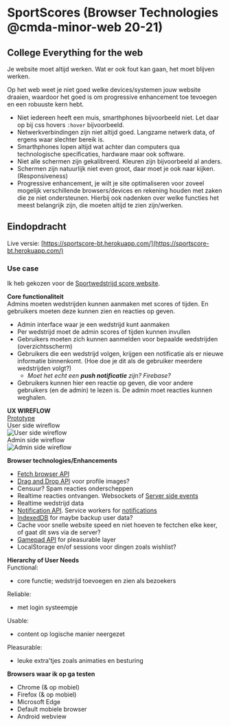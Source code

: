 # SportScores (Browser Technologies @cmda-minor-web 20-21)

<!-- Add a link to your live demo in Github Pages 🌐-->

<!-- ☝️ replace this description with a description of your own work -->

<!-- replace the code in the /docs folder with your own, so you can showcase your work with GitHub Pages 🌍 -->

<!-- Add a nice poster image here at the end of the week, showing off your shiny frontend 📸 -->

<!-- Maybe a table of contents here? 📚 -->

<!-- How about a section that describes how to install this project? 🤓 -->

<!-- ...but how does one use this project? What are its features 🤔 -->

<!-- Maybe a checklist of done stuff and stuff still on your wishlist? ✅ -->

<!-- How about a license here? 📜 (or is it a licence?) 🤷 -->


## College Everything for the web
Je website moet altijd werken. Wat er ook fout kan gaan, het moet blijven werken.

Op het web weet je niet goed welke devices/systemen jouw website draaien, waardoor het goed is om progressive enhancement toe tevoegen en een robuuste kern hebt.

* Niet iedereen heeft een muis, smarthphones bijvoorbeeld niet. Let daar op bij css hovers `:hover` bijvoorbeeld.
* Netwerkverbindingen zijn niet altijd goed. Langzame netwerk data, of ergens waar slechter bereik is.
* Smarthphones lopen altijd wat achter dan computers qua technologische specificaties, hardware maar ook software.
* Niet alle schermen zijn gekalibreerd. Kleuren zijn bijvoorbeeld al anders.
* Schermen zijn natuurlijk niet even groot, daar moet je ook naar kijken. (Responsiveness)
* Progressive enhancement, je wilt je site optimaliseren voor zoveel mogelijk verschillende browsers/devices en rekening houden met zaken die ze niet ondersteunen. Hierbij ook nadenken over welke functies het meest belangrijk zijn, die moeten altijd te zien zijn/werken.


## Eindopdracht
Live versie: [https://sportscore-bt.herokuapp.com/](https://sportscore-bt.herokuapp.com/)

### Use case
Ik heb gekozen voor de [Sportwedstrijd score website](https://github.com/cmda-minor-web/browser-technologies-2021/blob/master/course/Usecase-score-website.md).

**Core functionaliteit**  
Admins moeten wedstrijden kunnen aanmaken met scores of tijden. En gebruikers moeten deze kunnen zien en reacties op geven.

* Admin interface waar je een wedstrijd kunt aanmaken
* Per wedstrijd moet de admin scores of tijden kunnen invullen
* Gebruikers moeten zich kunnen aanmelden voor bepaalde wedstrijden (overzichtsscherm)
* Gebruikers die een wedstrijd volgen, krijgen een notificatie als er nieuwe informatie binnenkomt. (Hoe doe je dit als de gebruiker meerdere wedstrijden volgt?)
   * _Moet het echt een **push notificatie** zijn? Firebase?_
* Gebruikers kunnen hier een reactie op geven, die voor andere gebruikers (en de admin) te lezen is. De admin moet reacties kunnen weghalen.

**UX WIREFLOW**  
[Prototype](https://www.figma.com/proto/6ZRVGYly7jkgtJvAlye8fT/Sportwedstrijd-scores-Browser-Technologies?node-id=1%3A230&viewport=1032%2C318%2C0.7111635804176331&scaling=scale-down)  
User side wireflow  
![User side wireflow](https://user-images.githubusercontent.com/58043913/112284341-6ce09d80-8c89-11eb-9373-db10d3e14e88.png)  
Admin side wireflow  
![Admin side wireflow](https://user-images.githubusercontent.com/58043913/112284046-12dfd800-8c89-11eb-90a2-039d682df89f.png)

**Browser technologies/Enhancements**  
* [Fetch browser API](https://developer.mozilla.org/en-US/docs/Web/API/Fetch_API)
* [Drag and Drop API](https://developer.mozilla.org/en-US/docs/Web/API/HTML_Drag_and_Drop_API) voor profile images?
* Censuur? Spam reacties onderscheppen
* Realtime reacties ontvangen. Websockets of [Server side events](https://developer.mozilla.org/en-US/docs/Web/API/Server-sent_events/Using_server-sent_events)
* Realtime wedstrijd data
* [Notification API](https://developer.mozilla.org/en-US/docs/Web/API/Notifications_API). Service workers for [notifications](https://notifications.spec.whatwg.org/)
* [IndexedDB](https://hacks.mozilla.org/2012/02/storing-images-and-files-in-indexeddb/) for maybe backup user data?
* Cache voor snelle website speed en niet hoeven te fectchen elke keer, of gaat dit sws via de server?
* [Gamepad API](https://developer.mozilla.org/en-US/docs/Web/API/Gamepad_API) for pleasurable layer
* LocalStorage en/of sessions voor dingen zoals wishlist?

**Hierarchy of User Needs**  
Functional:
* core functie; wedstrijd toevoegen en zien als bezoekers

Reliable:
* met login systeempje

Usable:
* content op logische manier neergezet

Pleasurable:
* leuke extra'tjes zoals animaties en besturing

**Browsers waar ik op ga testen**  
* Chrome (& op mobiel)
* Firefox (& op mobiel)
* Microsoft Edge
* Default mobiele browser
* Android webview
